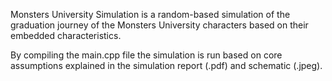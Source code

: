 Monsters University Simulation is a random-based simulation of the graduation journey of the Monsters University characters based on their embedded characteristics.

By compiling the main.cpp file the simulation is run based on core assumptions explained in the simulation report (.pdf) and schematic (.jpeg).
